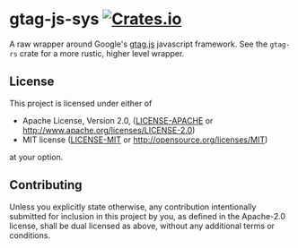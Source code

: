 # gtag-js-sys [![Crates.io](https://img.shields.io/crates/v/gtag-js-sys.svg)](https://crates.io/crates/gtag-js-sys)

A raw wrapper around Google's [gtag.js] javascript framework. See the `gtag-rs`
crate for a more rustic, higher level wrapper.

## License

This project is licensed under either of

 * Apache License, Version 2.0, ([LICENSE-APACHE](LICENSE-APACHE) or
   http://www.apache.org/licenses/LICENSE-2.0)
 * MIT license ([LICENSE-MIT](LICENSE-MIT) or
   http://opensource.org/licenses/MIT)

at your option.

## Contributing

Unless you explicitly state otherwise, any contribution intentionally submitted
for inclusion in this project by you, as defined in the Apache-2.0 license,
shall be dual licensed as above, without any additional terms or conditions.

[gtag.js]: https://developers.google.com/gtagjs
